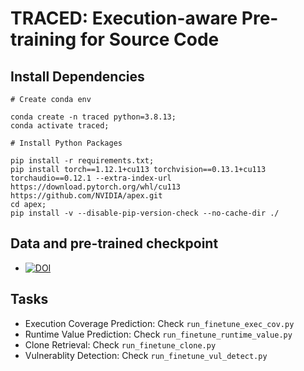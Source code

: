 # TRACED: Execution-aware Pre-training for Source Code

## Install Dependencies

```
# Create conda env

conda create -n traced python=3.8.13;
conda activate traced;

# Install Python Packages

pip install -r requirements.txt;
pip install torch==1.12.1+cu113 torchvision==0.13.1+cu113 torchaudio==0.12.1 --extra-index-url https://download.pytorch.org/whl/cu113
https://github.com/NVIDIA/apex.git
cd apex;
pip install -v --disable-pip-version-check --no-cache-dir ./
```

## Data and pre-trained checkpoint

- [![DOI](https://zenodo.org/badge/DOI/10.5281/zenodo.7790005.svg)](https://doi.org/10.5281/zenodo.7790005)

## Tasks

- Execution Coverage Prediction: Check `run_finetune_exec_cov.py`
- Runtime Value Prediction: Check `run_finetune_runtime_value.py`
- Clone Retrieval: Check `run_finetune_clone.py`
- Vulnerablity Detection: Check `run_finetune_vul_detect.py`